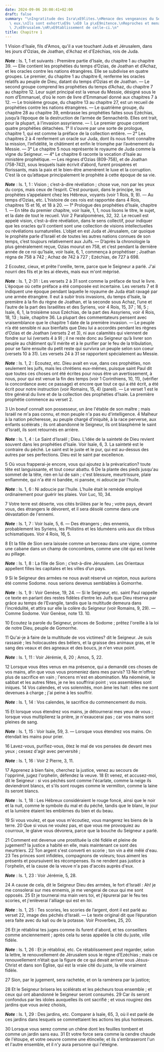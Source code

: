 ```yaml
---
date: 2024-09-06 20:00:41+02:00
draft: false
summary: "\nIngratitude des Isra\xE9lites.\nMenace des vengeances du Seigneur contre\
  \ eux.\nIls sont exhort\xE9s \xE0 la p\xE9nitence.\nReproches et menaces contre\
  \ J\xE9rusalem.\nR\xE9tablissement de celle-ci.\n"
title: Chapitre 1
---
```





1 Vision d'Isaïe, fils d'Amos, qu'il a vue touchant Juda et Jérusalem, dans les jours d'Ozias, de Joathan, d'Achaz et d'Ezéchias, rois de Juda.

***Note*** :  Is. 1, 1 et suivants : Première partie d’Isaïe, du chapitre 1 au chapitre 39. ― Elle contient les prophéties du temps d’Ozias, de Joathan et d’Achaz, et les oracles contre les nations étrangères. Elle se subdivise en quatre groupes. Le premier, du chapitre 1 au chapitre 6, renferme les oracles relatifs au peuple de Dieu, datant du temps d’Ozias et de Joathan. ― Le second groupe comprend les prophéties du temps d’Achaz, du chapitre 7 au chapitre 12. Leur sujet principal est la venue du Messie, désigné sous le nom d’Emmanuel, d’où le nom de livre d’Emmanuel donné aux chapitres 7 à 12. ― Le troisième groupe, du chapitre 13 au chapitre 27, est un recueil de prophéties contre les nations étrangères. ― Le quatrième groupe, du chapitre 28 au chapitre 39, embrasse les prophéties faites sous Ezéchias, jusqu’à l’époque de la destruction de l’armée de Sennachérib. Elles ont trait, pour la plupart, à l’invasion assyrienne. ― I. Le premier groupe contient quatre prophéties détachées. 1° Il s’ouvre par une sorte de
prologue, chapitre 1, qui est comme la préface de la collection entière. ― 2° Les chapitres 2 à 4 renferment un oracle sur Juda, dont ils nous font connaître la mission, l’infidélité, le châtiment et enfin le triomphe par l’avènement du Messie. ― 3° Le chapitre 5 nous représente le royaume de Juda comme la vigne du Seigneur. ― 4° Le chapitre 6 raconte la vocation d’Isaïe au ministère prophétique. ― Les règnes d’Ozias (809-758), et de Joathan (758-742), sous lesquels Isaïe écrivit d’abord, furent prospères et florissants, mais la paix et le bien-être amenèrent le luxe et la corruption. C’est là ce qu’attaque principalement le prophète à cette époque de sa vie.

***Note*** :  Is. 1, 1 : Vision ; c’est-à-dire révélation ; chose vue, non par les yeux du corps, mais ceux de l’esprit. C’est pourquoi, dans le principe, les prophètes s’appelaient chez les Hébreux, voyants (voir 1 Rois, 9, 9). ― Au temps d’Ozias, etc. L’histoire de ces rois est rapportée dans 4 Rois, chapitres 15 et 16, et 18 à 20. ― 1° Prologue des prophéties d’Isaïe, chapitre 1. ― En tête du premier chapitre, voir Isaïe, 1, 1, nous lisons le titre, le sujet, et la date de tout le recueil. Voir 2 Paralipomènes, 32, 32. Le recueil est appelé vision, c’est-à-dire révélation, dans le sens collectif, pour indiquer que les oracles qu’il contient sont une collection de visions intellectuelles ou révélations surnaturelles. L’objet en est Juda et Jérusalem, car quoique le prophète parle d’Israël et de toutes les autres nations connues de son temps, c’est toujours relativement aux Juifs. ― D’après la chronologie la plus généralement reçue, Ozias mourut en 758, et c’est pendant la dernière année de ce roi qu’Isaïe, voir
Isaïe, 6, 1, commença à prophétiser ; Joathan régna de 758 à 742 ; Achaz de 742 à 727 ; Ezéchias, de 727 à 698.


2 Ecoutez, cieux, et prête l'oreille, terre, parce que le Seigneur a parlé. J'ai nourri des fils et je les ai élevés, mais eux m'ont méprisé.

***Note*** :  Is. 1, 2-31 : Les versets 2 à 31 sont comme la préface de tout le livre. L’époque où cette préface a été composée est incertaine. Les versets 7 et 8 indiquent une époque pendant laquelle le royaume de Juda était ravagé par une armée étrangère. Il eut à subir trois invasions, du temps d’Isaïe, la première à la fin du règne de Joathan, et la seconde sous Achaz, l’une et l’autre de la part des Israélites et des Syriens, voir 4 Rois, 15, 37 ; 16, 5 ; Isaïe, 6, 1, la troisième sous Ezéchias, de la part des Assyriens, voir 4 Rois, 18, 13 ; Isaïe, chapitre 36. La plupart des commentateurs pensent avec vraisemblance que le chapitre 1 date de la première invasion. ― Le peuple n’a été sensible ni aux bienfaits que Dieu lui a accordés pendant les règnes d’Ozias et de Joathan (versets 2 et 3), ni aux calamités qui viennent de fondre sur lui (versets 4 à 9) ; il ne reste donc au Seigneur qu’à livrer son peuple au châtiment qu’il mérite et à le purifier par le feu de la tribulation, pour se faire ensuite du petit
reste qui survivra un peuple selon son coeur (versets 10 à 31). Les versets 24 à 31 se rapportent spécialement au Messie.

***Note*** :  Is. 1, 2 : Ecoutez, etc. Dieu avait en vue, dans ces prophéties, non seulement les juifs, mais les chrétiens eux-mêmes, puisque saint Paul dit que toutes ces choses ont été écrites pour nous être un avertissement, à nous, pour qui est venue la fin des temps (voir 1 Corinthiens, 10, 11), (vérifier la concordance avec ce passage) et encore que tout ce qui a été écrit, a été écrit pour notre instruction (voir Romains, 15, 4) (pareil). ― Le verset 1 est le titre général du livre et de la collection des prophéties d’Isaïe. La première prophétie commence au verset 2.

3 Un boeuf connaît son possesseur, un âne l'étable de son maître ; mais Israël ne m'a pas connu, et mon peuple n'a pas eu d'intelligence. 4 Malheur à la nation pécheresse, au peuple chargé d'iniquité, à la race perverse, aux enfants scélérats ; ils ont abandonné le Seigneur, ils ont blasphémé le saint d'Israël, ils sont retournés en arrière.

***Note*** :  Is. 1, 4 : Le Saint d’Israël ; Dieu. L’idée de la sainteté de Dieu revient souvent dans les prophéties d’Isaïe. Voir Isaïe, 6, 3. La sainteté est le contraire du péché. Le saint est le juste et le pur, qui est au-dessus des autres par ses perfections. Dieu est le saint par excellence.


5 Où vous frapperai-je encore, vous qui ajoutez à la prévarication? toute tête est languissante, et tout coeur abattu. 6 De la plante des pieds jusqu'au sommet de la tête, rien en lui de sain ; c'est blessure, meurtrissure, plaie enflammée, qui n'a été ni bandée, ni pansée, ni adoucie par l'huile.

***Note*** :  Is. 1, 6 : Ni adoucie par l’huile. L’huile était le remède employé ordinairement pour guérir les plaies. Voir Luc, 10, 34.

7 Votre terre est déserte, vos cités brûlées par le feu ; votre pays, devant vous, des étrangers le dévorent, et il sera désolé comme dans une dévastation de l'ennemi.

***Note*** :  Is. 1, 7 : Voir Isaïe, 5, 6. ― Des étrangers ; des ennemis, probablement les Syriens, les Philistins et les Iduméens unis aux dix tribus schismatiques. Voir 4 Rois, 16, 5.

8 Et la fille de Sion sera laissée comme un berceau dans une vigne, comme une cabane dans un champ de concombres, comme une cité qui est livrée au pillage.

***Note*** :  Is. 1, 8 : La fille de Sion ; c’est-à-dire Jérusalem. Les Orientaux appellent filles les capitales et les villes d’un pays.


9 Si le Seigneur des armées ne nous avait réservé un rejeton, nous aurions été comme Sodome. nous serions devenus semblables à Gomorrhe.

***Note*** :  Is. 1, 9 : Voir Genèse, 19, 24. ― Si le Seigneur, etc. saint Paul rappelle ce texte en parlant des restes fidèles d’entre les Juifs que Dieu réserva par grâce au temps de l’Evangile, tandis que la multitude demeura dans l’incrédulité, et attira sur elle la colère du Seigneur (voir Romains, 9, 29). ― Comme Sodome. Voir Genèse, note 13. 10.

10 Ecoutez la parole du Seigneur, princes de Sodome ; prêtez l'oreille à la loi de notre Dieu, peuple de Gomorrhe.


11 Qu'ai-je à faire de la multitude de vos victimes? dit le Seigneur. Je suis rassasié ; les holocaustes des béliers, et la graisse des animaux gras, et le sang des veaux et des agneaux et des boucs, je n'en veux point.

***Note*** :  Is. 1, 11 : Voir Jérémie, 6, 20 ; Amos, 5, 22.

12 Lorsque vous êtes venus en ma présence, qui a demandé ces choses de vos mains, afin que vous vous promeniez dans mes parvis? 13 Ne m'offrez plus de sacrifice en vain ; l'encens m'est en abomination. Ma néoménie, le sabbat et les autres fêtes, je ne les souffrirai point ; vos assemblées sont iniques. 14 Vos calendes, et vos solennités, mon âme les hait : elles me sont devenues à charge ; j'ai peine à les souffrir.

***Note*** :  Is. 1, 14 : Vos calendes, le sacrifice du commencement du mois.

15 Et lorsque vous étendrez vos mains, je détournerai mes yeux de vous ; lorsque vous multiplierez la prière, je n'exaucerai pas ; car vos mains sont pleines de sang.

***Note*** :  Is. 1, 15 : Voir Isaïe, 59, 3. ― Lorsque vous étendrez vos mains. On étendait les mains pour prier.


16 Lavez-vous, purifiez-vous, ôtez le mal de vos pensées de devant mes yeux ; cessez d'agir avec perversité ;

***Note*** :  Is. 1, 16 : Voir 2 Pierre, 3, 11.

17 Apprenez à bien faire, cherchez la justice, venez au secours de l'opprimé, jugez l'orphelin, défendez la veuve. 18 Et venez, et accusez-moi, dit le Seigneur : si vos péchés sont comme l'écarlate, comme la neige ils deviendront blancs, et s'ils sont rouges comme le vermillon, comme la laine ils seront blancs.

***Note*** :  Is. 1, 18 : Les Hébreux considéraient le rouge foncé, ainsi que le noir et la nuit, comme le symbole du mal et du péché, tandis que le blanc, le jour et la lumière étaient les emblèmes du bien et du beau.

19 Si vous voulez, et que vous m'écoutiez, vous mangerez les biens de la terre. 20 Que si vous ne voulez pas, et que vous me provoquiez au courroux, le glaive vous dévorera, parce que la bouche du Seigneur a parlé.


21 Comment est devenue une prostituée la cité fidèle et pleine de jugement? la justice a habité en elle, mais maintenant ce sont des meurtriers. 22 Ton argent s'est converti en scorie ; ton vin a été mêlé d'eau. 23 Tes princes sont infidèles, compagnons de voleurs; tous aiment les présents et poursuivent les récompenses. Ils ne rendent pas justice à l'orphelin, et la cause de la veuve n'a pas d'accès auprès d'eux.

***Note*** :  Is. 1, 23 : Voir Jérémie, 5, 28.


24 A cause de cela, dit le Seigneur Dieu des armées, le fort d'Israël : Ah! je me consolerai sur mes ennemis, je me vengerai de ceux qui me sont opposés. 25 Et je tournerai ma main vers toi, et j'épurerai par le feu tes scories, et j'enlèverai l'alliage qui est en toi.

***Note*** :  Is. 1, 25 : Tes scories, les scories de l’argent, dont il est parlé au verset 22, image des péchés d’Israël. ― Le texte original dit que l’épuration sera faite avec du kali ou de la potasse. Voir Proverbes, 25, 20.

26 Et je rétablirai tes juges comme ils furent d'abord, et tes conseillers comme anciennement ; après cela tu seras appelée la cité du juste, ville fidèle.

***Note*** :  Is. 1, 26 : Et je rétablirai, etc. Ce rétablissement peut regarder, selon la lettre, le renouvellement de Jérusalem sous le règne d’Ezéchias ; mais ce renouvellement n’était que la figure de ce qui devait arriver sous Jésus-Christ et dans son Eglise, qui est la vraie cité du juste, la ville vraiment fidèle.

27 Sion, par le jugement, sera rachetée, et on la ramènera par la justice;


28 Et le Seigneur brisera les scélérats et les pécheurs tous ensemble ; et ceux qui ont abandonné le Seigneur seront consumés. 29 Car ils seront confondus par les idoles auxquelles ils ont sacrifié ; et vous rougirez des jardins que vous aviez choisis,

***Note*** :  Is. 1, 29 : Des jardins, etc. Comparer à Isaïe, 65, 3, où il est parlé de ces jardins dans lesquels se commettaient les actions les plus honteuses.

30 Lorsque vous serez comme un chêne dont les feuilles tombent et comme un jardin sans eau. 31 Et votre force sera comme la cendre chaude de l'étoupe, et votre oeuvre comme une étincelle; et ils s'embraseront l'un et l'autre ensemble, et il n'y aura personne qui l'éteigne.

